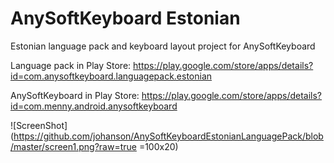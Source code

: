 AnySoftKeyboard Estonian
============

Estonian language pack and keyboard layout project for AnySoftKeyboard

Language pack in Play Store: https://play.google.com/store/apps/details?id=com.anysoftkeyboard.languagepack.estonian

AnySoftKeyboard in Play Store: https://play.google.com/store/apps/details?id=com.menny.android.anysoftkeyboard


![ScreenShot](https://github.com/johanson/AnySoftKeyboardEstonianLanguagePack/blob/master/screen1.png?raw=true =100x20)
